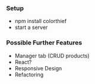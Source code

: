 ### Setup
- npm install colorthief
- start a server

### Possible Further Features

- Manager tab (CRUD products)
- React?
- Responsive Design
- Refactoring